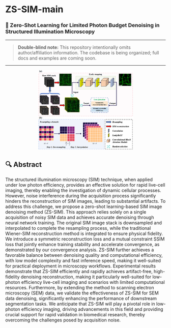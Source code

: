 # ZS-SIM-main
### 📖 Zero-Shot Learning for Limited Photon Budget Denoising in Structured Illumination Microscopy

---
> **Double-blind note:** This repository intentionally omits author/affiliation information. The codebase is being organized; full docs and examples are coming soon.

---
<p align="center">
  <img width="300" src="./figs/framework.png">
</p>

## 🔍 Abstract
The structured illumination microscopy (SIM) technique, when applied under low photon efficiency, provides an effective solution for rapid live-cell imaging, thereby enabling the investigation of dynamic cellular processes. However, noise interference during the acquisition process significantly hinders the reconstruction of SIM images, leading to substantial artifacts. To address this challenge, we propose a zero-shot learning-based SIM image denoising method (ZS-SIM). This approach relies solely on a single acquisition of noisy SIM data and achieves accurate denoising through neural network training. The original SIM image stack is downsampled and interpolated to complete the resampling process, while the traditional Wiener-SIM reconstruction method is integrated to ensure physical fidelity. We introduce a symmetric reconstruction loss and a mutual constraint SSIM loss that jointly enhance training stability and accelerate convergence, as demonstrated by our convergence analysis. ZS-SIM further achieves a favorable balance between denoising quality and computational efficiency, with low model complexity and fast inference speed, making it well-suited for practical deployment in microscopy workflows. Experimental results demonstrate that ZS-SIM efficiently and rapidly achieves artifact-free, high-fidelity denoising reconstruction, making it particularly well-suited for low-photon efficiency live-cell imaging and scenarios with limited computational resources. Furthermore, by extending the method to scanning electron microscopy (SEM) data, we validate the effectiveness of ZS-SIM for SEM data denoising, significantly enhancing the performance of downstream segmentation tasks. We anticipate that ZS-SIM will play a pivotal role in low-photon efficiency imaging, driving advancements in this field and providing crucial support for rapid validation in biomedical research, thereby overcoming the challenges posed by acquisition noise.


